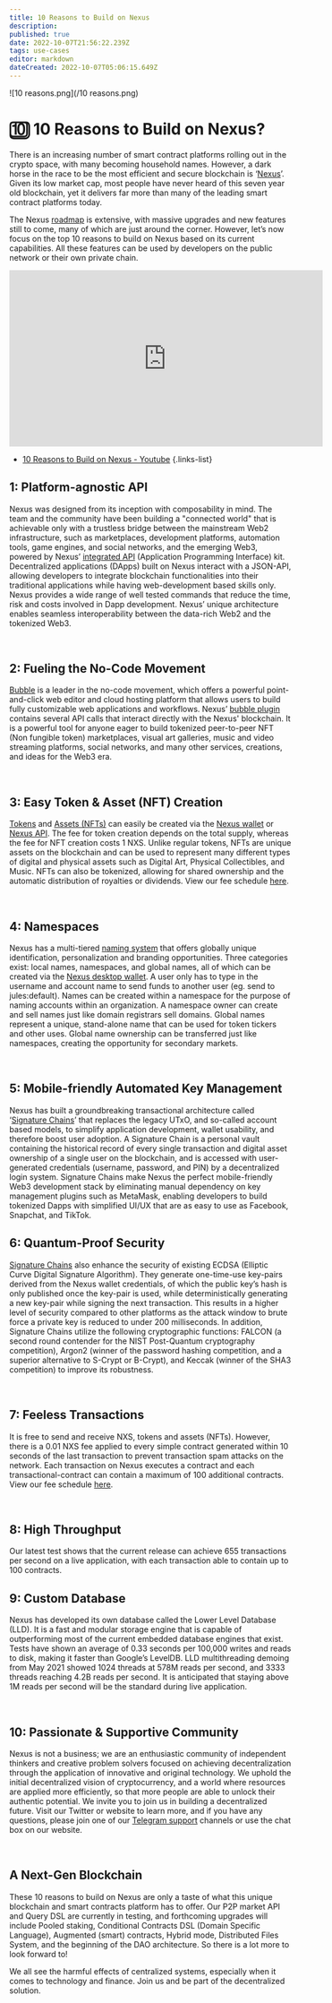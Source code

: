 ```yaml
---
title: 10 Reasons to Build on Nexus
description: 
published: true
date: 2022-10-07T21:56:22.239Z
tags: use-cases
editor: markdown
dateCreated: 2022-10-07T05:06:15.649Z
---
```


![10 reasons.png](/10 reasons.png)
# 🔟 10 Reasons to Build on Nexus?

There is an increasing number of smart contract platforms rolling out in the crypto space, with many becoming household names. However, a dark horse in the race to be the most efficient and secure blockchain is ‘[Nexus](https://www.nexus.io/)’. Given its low market cap, most people have never heard of this seven year old blockchain, yet it delivers far more than many of the leading smart contract platforms today.

The Nexus [roadmap](https://www.nexus.io/roadmap) is extensive, with massive upgrades and new features still to come, many of which are just around the corner. However, let’s now focus on the top 10 reasons to build on Nexus based on its current capabilities. All these features can be used by developers on the public network or their own private chain.

<iframe width="560" height="315"
src="http://www.youtube.com/watch?t=5s&v=HSXP5mbjn1s" 
frameborder="0" 
allow="accelerometer; autoplay; encrypted-media; gyroscope; picture-in-picture" 
allowfullscreen></iframe>

- [10 Reasons to Build on Nexus - Youtube](https://www.youtube.com/watch?t=5s&v=HSXP5mbjn1s)
{.links-list}

## **1: Platform-agnostic API**

Nexus was designed from its inception with composability in mind. The team and the community have been building a "connected world" that is achievable only with a trustless bridge between the mainstream Web2 infrastructure, such as marketplaces, development platforms, automation tools, game engines, and social networks, and the emerging Web3, powered by Nexus’ [integrated API](https://www.nexus.io/integrated-api) (Application Programming Interface) kit. Decentralized applications (DApps) built on Nexus interact with a JSON-API, allowing developers to integrate blockchain functionalities into their traditional applications while having web-development based skills only. Nexus provides a wide range of well tested commands that reduce the time, risk and costs involved in Dapp development. Nexus’ unique architecture enables seamless interoperability between the data-rich Web2 and the tokenized Web3.

&nbsp;

## **2: Fueling the No-Code Movement**

[Bubble](https://bubble.io/?utm\_source=prwire\&utm\_medium=pr\&utm\_campaign=fc2021\&utm\_content=micaward) is a leader in the no-code movement, which offers a powerful point-and-click web editor and cloud hosting platform that allows users to build fully customizable web applications and workflows. Nexus’ [bubble plugin](https://www.nexus.io/bubble) contains several API calls that interact directly with the Nexus' blockchain. It is a powerful tool for anyone eager to build tokenized peer-to-peer NFT (Non fungible token) marketplaces, visual art galleries, music and video streaming platforms, social networks, and many other services, creations, and ideas for the Web3 era.

&nbsp;

## **3: Easy Token & Asset (NFT) Creation**

[Tokens](https://www.nexus.io/tokenize) and [Assets (NFTs)](https://www.nexus.io/assets) can easily be created via the [Nexus wallet](https://www.nexus.io/wallets) or [Nexus API](https://nexus.io/integrated-api). The fee for token creation depends on the total supply, whereas the fee for NFT creation costs 1 NXS. Unlike regular tokens, NFTs are unique assets on the blockchain and can be used to represent many different types of digital and physical assets such as Digital Art, Physical Collectibles, and Music. NFTs can also be tokenized, allowing for shared ownership and the automatic distribution of royalties or dividends. View our fee schedule [here](https://nexus.io/ResourceHub/fees).

&nbsp;

## **4: Namespaces**

Nexus has a multi-tiered [naming system](https://www.nexus.io/namespaces) that offers globally unique identification, personalization and branding opportunities. Three categories exist: local names, namespaces, and global names, all of which can be created via the [Nexus desktop wallet](https://nexus.io/wallets). A user only has to type in the username and account name to send funds to another user (eg. send to jules:default). Names can be created within a namespace for the purpose of naming accounts within an organization. A namespace owner can create and sell names just like domain registrars sell domains. Global names represent a unique, stand-alone name that can be used for token tickers and other uses. Global name ownership can be transferred just like namespaces, creating the opportunity for secondary markets.

&nbsp;

## **5: Mobile-friendly Automated Key Management**

Nexus has built a groundbreaking transactional architecture called ‘[Signature Chains](https://www.nexus.io/ResourceHub/signature-chains)’ that replaces the legacy UTxO, and so-called account based models, to simplify application development, wallet usability, and therefore boost user adoption. A Signature Chain is a personal vault containing the historical record of every single transaction and digital asset ownership of a single user on the blockchain, and is accessed with user-generated credentials (username, password, and PIN) by a decentralized login system. Signature Chains make Nexus the perfect mobile-friendly Web3 development stack by eliminating manual dependency on key management plugins such as MetaMask, enabling developers to build tokenized Dapps with simplified UI/UX that are as easy to use as Facebook, Snapchat, and TikTok.
&nbsp;

## **6: Quantum-Proof Security**&#x20;

[Signature Chains](https://nexus.io/ResourceHub/signature-chains) also enhance the security of existing ECDSA (Elliptic Curve Digital Signature Algorithm). They generate one-time-use key-pairs derived from the Nexus wallet credentials, of which the public key’s hash is only published once the key-pair is used, while deterministically generating a new key-pair while signing the next transaction. This results in a higher level of security compared to other platforms as the attack window to brute force a private key is reduced to under 200 milliseconds. In addition, Signature Chains utilize the following cryptographic functions: FALCON (a second round contender for the NIST Post-Quantum cryptography competition), Argon2 (winner of the password hashing competition, and a superior alternative to S-Crypt or B-Crypt), and Keccak (winner of the SHA3 competition) to improve its robustness.

&nbsp;

## **7: Feeless Transactions**

It is free to send and receive NXS, tokens and assets (NFTs). However, there is a 0.01 NXS fee applied to every simple contract generated within 10 seconds of the last transaction to prevent transaction spam attacks on the network. Each transaction on Nexus executes a contract and each transactional-contract can contain a maximum of 100 additional contracts. View our fee schedule [here](https://nexus.io/ResourceHub/fees).

&nbsp;

## **8: High Throughput**

Our latest test shows that the current release can achieve 655 transactions per second on a live application, with each transaction able to contain up to 100 contracts.
&nbsp;

## **9: Custom Database**

Nexus has developed its own database called the Lower Level Database (LLD). It is a fast and modular storage engine that is capable of outperforming most of the current embedded database engines that exist. Tests have shown an average of 0.33 seconds per 100,000 writes and reads to disk, making it faster than Google’s LevelDB. LLD multithreading demoing from May 2021 showed 1024 threads at 578M reads per second, and 3333 threads reaching 4.2B reads per second. It is anticipated that staying above 1M reads per second will be the standard during live application.

&nbsp;

## **10: Passionate & Supportive Community**

Nexus is not a business; we are an enthusiastic community of independent thinkers and creative problem solvers focused on achieving decentralization through the application of innovative and original technology. We uphold the initial decentralized vision of cryptocurrency, and a world where resources are applied more efficiently, so that more people are able to unlock their authentic potential. We invite you to join us in building a decentralized future. Visit our Twitter or website to learn more, and if you have any questions, please join one of our [Telegram support](https://t.me/NexusSupport) channels or use the chat box on our website.

&nbsp;

## **A Next-Gen Blockchain**

These 10 reasons to build on Nexus are only a taste of what this unique blockchain and smart contracts platform has to offer. Our P2P market API and Query DSL are currently in testing, and forthcoming upgrades will include Pooled staking, Conditional Contracts DSL (Domain Specific Language), Augmented (smart) contracts, Hybrid mode, Distributed Files System, and the beginning of the DAO architecture. So there is a lot more to look forward to!

We all see the harmful effects of centralized systems, especially when it comes to technology and finance. Join us and be part of the decentralized solution.
